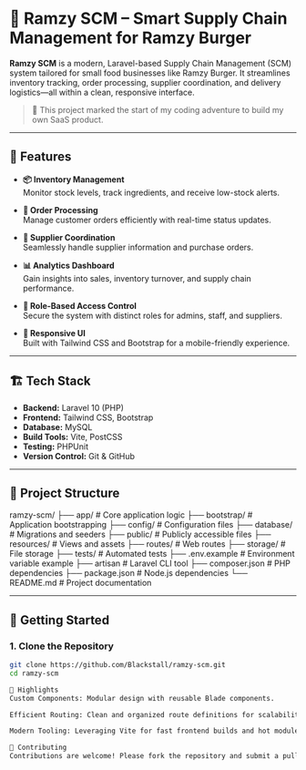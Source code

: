 # 🍔 Ramzy SCM – Smart Supply Chain Management for Ramzy Burger

**Ramzy SCM** is a modern, Laravel-based Supply Chain Management (SCM) system tailored for small food businesses like Ramzy Burger. It streamlines inventory tracking, order processing, supplier coordination, and delivery logistics—all within a clean, responsive interface.

> 🚀 This project marked the start of my coding adventure to build my own SaaS product.

---

## 🧭 Features

- **📦 Inventory Management**  
  Monitor stock levels, track ingredients, and receive low-stock alerts.

- **🛒 Order Processing**  
  Manage customer orders efficiently with real-time status updates.

- **🚚 Supplier Coordination**  
  Seamlessly handle supplier information and purchase orders.

- **📊 Analytics Dashboard**  
  Gain insights into sales, inventory turnover, and supply chain performance.

- **🔐 Role-Based Access Control**  
  Secure the system with distinct roles for admins, staff, and suppliers.

- **🎨 Responsive UI**  
  Built with Tailwind CSS and Bootstrap for a mobile-friendly experience.

---

## 🏗️ Tech Stack

- **Backend:** Laravel 10 (PHP)  
- **Frontend:** Tailwind CSS, Bootstrap  
- **Database:** MySQL  
- **Build Tools:** Vite, PostCSS  
- **Testing:** PHPUnit  
- **Version Control:** Git & GitHub  

---

## 📁 Project Structure

ramzy-scm/
├── app/ # Core application logic
├── bootstrap/ # Application bootstrapping
├── config/ # Configuration files
├── database/ # Migrations and seeders
├── public/ # Publicly accessible files
├── resources/ # Views and assets
├── routes/ # Web routes
├── storage/ # File storage
├── tests/ # Automated tests
├── .env.example # Environment variable example
├── artisan # Laravel CLI tool
├── composer.json # PHP dependencies
├── package.json # Node.js dependencies
└── README.md # Project documentation


---

## 🚀 Getting Started

### 1. Clone the Repository

```bash
git clone https://github.com/Blackstall/ramzy-scm.git
cd ramzy-scm

🌟 Highlights
Custom Components: Modular design with reusable Blade components.

Efficient Routing: Clean and organized route definitions for scalability.

Modern Tooling: Leveraging Vite for fast frontend builds and hot module replacement.

🤝 Contributing
Contributions are welcome! Please fork the repository and submit a pull request for any enhancements or bug fixes.
